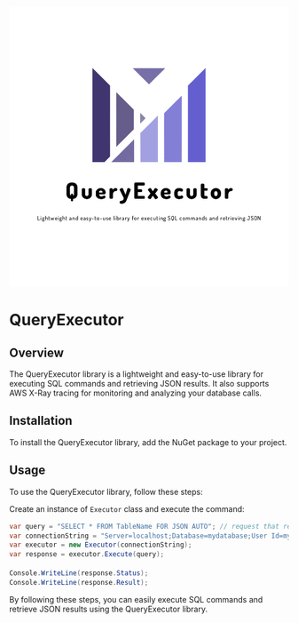 ![Project logo](https://raw.githubusercontent.com/ArdenHide/QueryExecutor/main/logo/1000x1000.png)

# QueryExecutor

## Overview
The QueryExecutor library is a lightweight and easy-to-use library for executing SQL commands and retrieving JSON results. It also supports AWS X-Ray tracing for monitoring and analyzing your database calls.

## Installation
To install the QueryExecutor library, add the NuGet package to your project.

## Usage
To use the QueryExecutor library, follow these steps:

Create an instance of `Executor` class and execute the command:

```C#
var query = "SELECT * FROM TableName FOR JSON AUTO"; // request that returns JSON
var connectionString = "Server=localhost;Database=mydatabase;User Id=myusername;Password=mypassword;";
var executor = new Executor(connectionString);
var response = executor.Execute(query);

Console.WriteLine(response.Status);
Console.WriteLine(response.Result);
```

By following these steps, you can easily execute SQL commands and retrieve JSON results using the QueryExecutor library.
